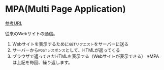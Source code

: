 # MPA(Multi Page Application)
[参考URL](https://www.azusuki.com/spa-mpa/)

従来のWebサイトの通信。

1. Webサイトを表示するために`GETリクエスト`をサーバーに送る
2. サーバーから`POSTレスポンス`として、HTMLが返ってくる
3. ブラウザで返ってきたHTMLを表示する（Webサイトが表示できる）
※MPAは上記を毎回、繰り返します。


